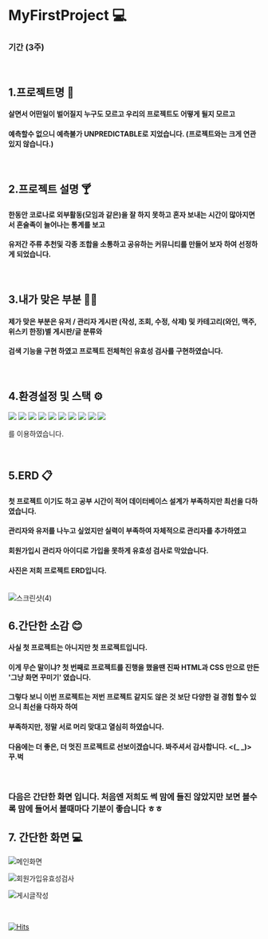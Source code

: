 # MyFirstProject 💻
### 기간 (3주)

<br>

## 1.프로젝트명 🤔
#### 살면서 어떤일이 벌어질지 누구도 모르고 우리의 프로젝트도 어떻게 될지 모르고
#### 예측할수 없으니 예측불가 UNPREDICTABLE로 지었습니다. (프로젝트와는 크게 연관있지 않습니다.)

<br>

## 2.프로젝트 설명 🍸
#### 한동안 코로나로 외부활동(모임과 같은)을 잘 하지 못하고 혼자 보내는 시간이 많아지면서 혼술족이 늘어나는 통계를 보고
#### 유저간 주류 추천및 각종 조합을 소통하고 공유하는 커뮤니티를 만들어 보자 하여 선정하게 되었습니다.

<br>

## 3.내가 맞은 부분 👨‍💻
#### 제가 맞은 부분은 유저 / 관리자 게시판 (작성, 조회, 수정, 삭제) 및 카테고리(와인, 맥주, 위스키 한정)별 게시판/글 분류와
#### 검색 기능을 구현 하였고 프로젝트 전체척인 유효성 검사를 구현하였습니다.

<br>

## 4.환경설정 및 스택 ⚙️

  <img src="https://img.shields.io/badge/JAVA-007396?style=for-the-badge&logo=Java&logoColor=white">
  <img src="https://img.shields.io/badge/Spring-6DB33F?style=for-the-badge&logo=Spring&logoColor=white">
  <img src="https://img.shields.io/badge/MySQL-4479A1?style=for-the-badge&logo=MySQL&logoColor=white">
  <img src="https://img.shields.io/badge/git-F05032?style=for-the-badge&logo=git&logoColor=white">
  <img src="https://img.shields.io/badge/github-181717?style=for-the-badge&logo=github&logoColor=white"> 
  <img src="https://img.shields.io/badge/html5-E34F26?style=for-the-badge&logo=html5&logoColor=white">
  <img src="https://img.shields.io/badge/css-1572B6?style=for-the-badge&logo=css3&logoColor=white">
  <img src="https://img.shields.io/badge/javascript-F7DF1E?style=for-the-badge&logo=javascript&logoColor=white">
  <img src="https://img.shields.io/badge/Apache Tomcat-F8DC75?style=for-the-badge&logo=Apache Tomcat&logoColor=white">
  <img src="https://img.shields.io/badge/bootstrap-7952B3?style=for-the-badge&logo=bootstrap&logoColor=white">
  <br/>
  
  를 이용하였습니다.

<br>


## 5.ERD 📋
#### 첫 프로젝트 이기도 하고 공부 시간이 적어 데이터베이스 설계가 부족하지만 최선을 다하였습니다.
#### 관리자와 유저를 나누고 싶었지만 실력이 부족하여 자체적으로 관리자를 추가하였고
#### 회원가입시 관리자 아이디로 가입을 못하게 유효성 검사로 막았습니다.
#### 사진은 저희 프로젝트 ERD입니다.
<br>![스크린샷(4)](https://user-images.githubusercontent.com/121784780/224409730-67a9e4c2-7765-41ad-85f4-3594142cce45.png)

## 6.간단한 소감 😊
#### 사실 첫 프로젝트는 아니지만 첫 프로젝트입니다.
#### 이게 무슨 말이냐? 첫 번째로 프로젝트를 진행을 했을땐 진짜 HTML과 CSS 만으로 만든 '그냥 화면 꾸미기' 였습니다.
#### 그렇다 보니 이번 프로젝트는 저번 프로젝트 같지도 않은 것 보단 다양한 걸 경험 할수 있으니 최선을 다하자 하여
#### 부족하지만, 정말 서로 머리 맞대고 열심히 하였습니다.
#### 다음에는 더 좋은, 더 멋진 프로젝트로 선보이겠습니다. 봐주셔서 감사합니다. <(_ _)> 꾸.벅

<br>

### 다음은 간단한 화면 입니다. 처음엔 저희도 썩 맘에 들진 않았지만 보면 볼수록 맘에 들어서 볼때마다 기분이 좋습니다 ㅎㅎ
## 7. 간단한 화면 💻

![메인화면](https://user-images.githubusercontent.com/121784780/224412949-150074a0-dc54-4c0c-8a50-1a4ebf1ab99c.png)

![회원가입유효성검사](https://user-images.githubusercontent.com/121784780/224413060-fd77a84f-a575-4692-a31b-23aab9cbd9c7.png)

![게시글작성](https://user-images.githubusercontent.com/121784780/224413332-8268e92b-ca8c-4170-b4db-6f340155d854.png)

<br>

[![Hits](https://hits.seeyoufarm.com/api/count/incr/badge.svg?url=https%3A%2F%2Fgithub.com%2F1eeseunghun%2FMyFirstProject&count_bg=%2379C83D&title_bg=%23555555&icon=&icon_color=%23E7E7E7&title=hits&edge_flat=false)](https://hits.seeyoufarm.com)
